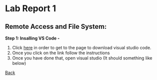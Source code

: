 # Lab Report 1
## **Remote Access and File System:**

**Step 1: Insalling VS Code -**
1. Click [here](https://code.visualstudio.com/) in order to get to the page to download visual studio code.
2. Once you click on the link follow the instructions
3. Once you have done that, open visual studio (It should something like below)

[Back](https://ienaweigh.github.io/cse15l-lab-reports/)
